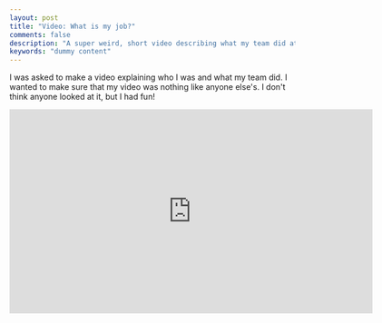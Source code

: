 ```yaml
---
layout: post
title: "Video: What is my job?"
comments: false
description: "A super weird, short video describing what my team did at Alcatel-Lucent"
keywords: "dummy content"
---
```


I was asked to make a video explaining who I was and what my team did. I wanted to make sure that my video was nothing like anyone else's. I don't think anyone looked at it, but I had fun!

<div class="video-container"><iframe src="https://player.vimeo.com/video/12431367" width="640" height="360" frameborder="0" allow="autoplay; fullscreen" allowfullscreen></iframe></div>
